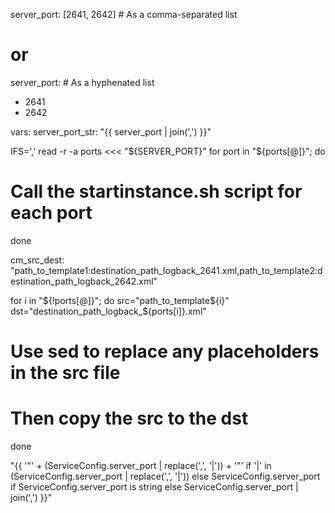 server_port: [2641, 2642]  # As a comma-separated list
# or
server_port:                # As a hyphenated list
  - 2641
  - 2642



vars:
  server_port_str: "{{ server_port | join(',') }}"


IFS=',' read -r -a ports <<< "${SERVER_PORT}"
for port in "${ports[@]}"; do
  # Call the startinstance.sh script for each port
done



cm_src_dest: "path_to_template1:destination_path_logback_2641.xml,path_to_template2:destination_path_logback_2642.xml"


for i in "${!ports[@]}"; do
  src="path_to_template${i}"
  dst="destination_path_logback_${ports[i]}.xml"
  # Use sed to replace any placeholders in the src file
  # Then copy the src to the dst
done



"{{ '\"' + (ServiceConfig.server_port | replace(',', '|')) + '\"' if '|' in (ServiceConfig.server_port | replace(',', '|')) else ServiceConfig.server_port if ServiceConfig.server_port is string else ServiceConfig.server_port | join(',') }}"


